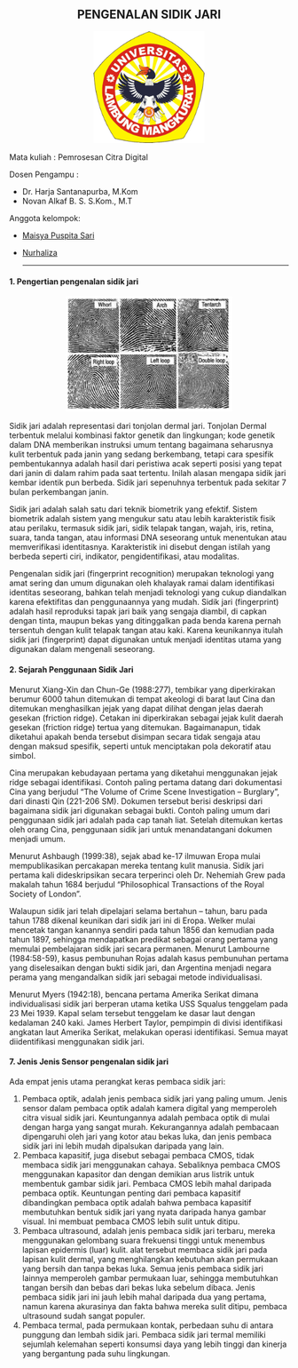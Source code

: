 <h2 align="center">PENGENALAN SIDIK JARI</h2>

<p align="center"><img src="Logo_ULM.png" width="200"></p>


Mata kuliah : Pemrosesan Citra Digital

Dosen Pengampu : 
* Dr. Harja Santanapurba, M.Kom
* Novan Alkaf B. S. S.Kom., M.T
  
Anggota kelompok: 
* [Maisya Puspita Sari](https://github.com/maisyaapuspitaa)
* [Nurhaliza](https://github.com/nurhalizach)
  
  ---
#### 1. Pengertian pengenalan sidik jari

<p align="center">
<img src="FingerprintTypes.png" width="300">
</p>

Sidik jari adalah representasi dari tonjolan dermal jari. Tonjolan Dermal terbentuk melalui kombinasi faktor genetik dan lingkungan; kode genetik dalam DNA memberikan instruksi umum tentang bagaimana seharusnya kulit terbentuk pada janin yang sedang berkembang, tetapi cara spesifik pembentukannya adalah hasil dari peristiwa acak seperti posisi yang tepat dari janin di dalam rahim pada saat tertentu. Inilah alasan mengapa sidik jari kembar identik pun berbeda. Sidik jari sepenuhnya terbentuk pada sekitar 7 bulan perkembangan janin. 

Sidik jari adalah salah satu dari teknik biometrik yang efektif. Sistem biometrik adalah sistem yang mengukur satu atau lebih karakteristik fisik atau perilaku, termasuk sidik jari, sidik telapak tangan, wajah, iris, retina, suara, tanda tangan, atau informasi DNA seseorang untuk menentukan atau memverifikasi identitasnya. Karakteristik ini disebut dengan istilah yang berbeda seperti ciri, indikator, pengidentifikasi, atau modalitas.

Pengenalan sidik jari (fingerprint recognition) merupakan teknologi yang amat sering dan umum digunakan oleh khalayak ramai dalam identifikasi identitas seseorang, bahkan telah menjadi teknologi yang cukup diandalkan karena efektifitas dan penggunaannya yang mudah. Sidik jari (fingerprint) adalah hasil reproduksi tapak jari baik yang sengaja diambil, di capkan dengan tinta, maupun bekas yang ditinggalkan pada benda karena pernah tersentuh dengan kulit telapak tangan atau kaki. Karena keunikannya itulah sidik jari (fingerprint) dapat digunakan untuk menjadi identitas utama yang digunakan dalam mengenali seseorang.

#### 2. Sejarah Penggunaan Sidik Jari

Menurut Xiang-Xin dan Chun-Ge (1988:277), tembikar yang diperkirakan berumur 6000 tahun ditemukan di tempat akeologi di barat laut Cina dan ditemukan menghasilkan jejak yang dapat dilihat dengan jelas daerah gesekan (friction ridge). Cetakan ini diperkirakan sebagai jejak kulit daerah gesekan (friction ridge) tertua yang ditemukan. Bagaimanapun, tidak diketahui apakah benda tersebut disimpan secara tidak sengaja atau dengan maksud spesifik, seperti untuk menciptakan pola dekoratif atau simbol.

Cina merupakan kebudayaan pertama yang diketahui menggunakan jejak ridge  sebagai identifikasi. Contoh paling pertama datang dari dokumentasi Cina yang berjudul “The Volume of Crime Scene Investigation – Burglary”, dari dinasti Qin (221-206 SM). Dokumen tersebut berisi deskripsi dari bagaimana sidik jari digunakan sebagai bukti. Contoh paling umum dari penggunaan sidik jari adalah pada cap tanah liat. Setelah ditemukan kertas oleh orang Cina, penggunaan sidik jari untuk menandatangani dokumen menjadi umum.

Menurut Ashbaugh (1999:38), sejak abad ke-17 ilmuwan  Eropa mulai mempublikasikan percakapan mereka tentang kulit manusia. Sidik jari pertama kali dideskripsikan secara terperinci oleh Dr. Nehemiah Grew pada makalah tahun 1684 berjudul “Philosophical Transactions of the Royal Society of London”. 

Walaupun sidik jari telah dipelajari selama bertahun – tahun, baru pada tahun 1788 dikenal keunikan dari sidik jari ini di Eropa. Welker mulai mencetak tangan kanannya sendiri pada tahun 1856 dan kemudian pada tahun 1897, sehingga mendapatkan predikat sebagai orang pertama yang memulai pembelajaran sidik jari secara permanen. Menurut Lambourne (1984:58-59), kasus pembunuhan Rojas adalah kasus pembunuhan pertama yang diselesaikan dengan bukti sidik jari, dan Argentina menjadi negara perama yang mengandalkan sidik jari sebagai metode individualisasi.

Menurut Myers (1942:18), bencana pertama Amerika Serikat dimana individualisasi sidik jari berperan utama ketika USS Squalus tenggelam pada 23 Mei 1939. Kapal selam tersebut tenggelam ke dasar laut dengan kedalaman 240 kaki. James Herbert Taylor, pempimpin di divisi identifikasi angkatan laut Amerika Serikat, melakukan operasi identifikasi. Semua mayat diidentifikasi menggunakan sidik jari.

#### 7. Jenis Jenis Sensor pengenalan sidik jari
Ada empat jenis utama perangkat keras pembaca sidik jari:
1. Pembaca optik, adalah jenis pembaca sidik jari yang paling umum. Jenis sensor dalam pembaca optik adalah kamera digital yang memperoleh citra visual sidik jari. Keuntungannya adalah pembaca optik di mulai dengan harga yang sangat murah. Kekurangannya adalah pembacaan dipengaruhi oleh jari yang kotor atau bekas luka, dan jenis pembaca sidik jari ini lebih mudah dipalsukan daripada yang lain.
2. Pembaca kapasitif, juga disebut sebagai pembaca CMOS, tidak membaca sidik jari menggunakan cahaya. Sebaliknya pembaca CMOS menggunakan kapasitor dan dengan demikian arus listrik untuk membentuk gambar sidik jari. Pembaca CMOS lebih mahal daripada pembaca optik. Keuntungan penting dari pembaca kapasitif dibandingkan pembaca optik adalah bahwa pembaca kapasitif membutuhkan bentuk sidik jari yang nyata daripada hanya gambar visual. Ini membuat pembaca CMOS lebih sulit untuk ditipu.
3. Pembaca ultrasound, adalah jenis pembaca sidik jari terbaru, mereka menggunakan gelombang suara frekuensi tinggi untuk menembus lapisan epidermis (luar) kulit. alat tersebut membaca sidik jari pada lapisan kulit dermal, yang menghilangkan kebutuhan akan permukaan yang bersih dan tanpa bekas luka. Semua jenis pembaca sidik jari lainnya memperoleh gambar permukaan luar, sehingga membutuhkan tangan bersih dan bebas dari bekas luka sebelum dibaca. Jenis pembaca sidik jari ini jauh lebih mahal daripada dua yang pertama, namun karena akurasinya dan fakta bahwa mereka sulit ditipu, pembaca ultrasound sudah sangat populer.
4. Pembaca termal, pada permukaan kontak, perbedaan suhu di antara punggung dan lembah sidik jari. Pembaca sidik jari termal memiliki sejumlah kelemahan seperti konsumsi daya yang lebih tinggi dan kinerja yang bergantung pada suhu lingkungan.
